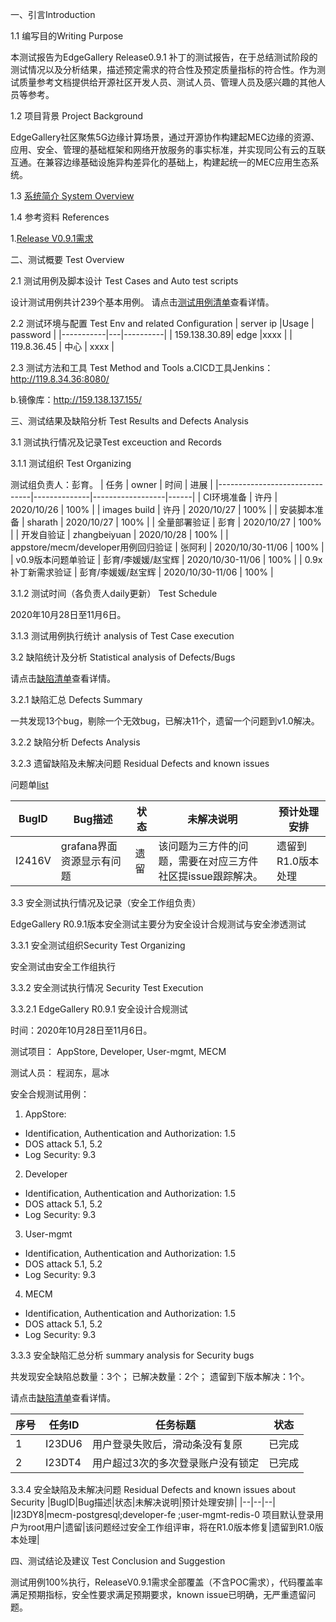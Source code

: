 一、引言Introduction

1.1 编写目的Writing Purpose

本测试报告为EdgeGallery Release0.9.1 补丁的测试报告，在于总结测试阶段的测试情况以及分析结果，描述预定需求的符合性及预定质量指标的符合性。作为测试质量参考文档提供给开源社区开发人员、测试人员、管理人员及感兴趣的其他人员等参考。

1.2 项目背景 Project Background

EdgeGallery社区聚焦5G边缘计算场景，通过开源协作构建起MEC边缘的资源、应用、安全、管理的基础框架和网络开放服务的事实标准，并实现同公有云的互联互通。在兼容边缘基础设施异构差异化的基础上，构建起统一的MEC应用生态系统。

1.3 [系统简介 System Overview](https://gitee.com/edgegallery/docs/blob/master/Get%20Started/Start%20from%20A%20Demo%20on%20EdgeGallery.md)

1.4 参考资料 References

1.[Release V0.9.1需求](https://gitee.com/edgegallery/community/blob/master/TSC/Release/v0.9.x/%E7%89%88%E6%9C%AC%E9%9C%80%E6%B1%82.md)

二、测试概要 Test Overview

2.1 测试用例及脚本设计 Test Cases and Auto test scripts

设计测试用例共计239个基本用例。
请点击[测试用例清单](https://gitee.com/OSDT/dashboard/issues?issue_type_id=232575&author_id=7785293)查看详情。

2.2 测试环境与配置 Test Env and related Configuration
| server ip |Usage   | password |
|-----------|---|----------|
| 159.138.30.89| edge  |xxxx |
| 119.8.36.45 | 中心  | xxxx    |


2.3 测试方法和工具 Test Method and Tools
a.CICD工具Jenkins：http://119.8.34.36:8080/

b.镜像库：http://159.138.137.155/

三、测试结果及缺陷分析 Test Results and Defects Analysis

3.1 测试执行情况及记录Test exceuction and Records

3.1.1 测试组织 Test Organizing

测试组负责人：彭育。
| 任务                            | owner        | 时间               | 进展   |
|-------------------------------|--------------|------------------|------|
| CI环境准备                        | 许丹           | 2020/10/26       | 100% |
| images build                  | 许丹           | 2020/10/27       | 100% |
| 安装脚本准备                        | sharath      | 2020/10/27       | 100% |
| 全量部署验证                        | 彭育           | 2020/10/27       | 100% |
| 开发自验证                         | zhangbeiyuan | 2020/10/28       | 100% |
| appstore/mecm/developer用例回归验证 | 张阿利          | 2020/10/30-11/06 | 100% |
| v0.9版本问题单验证                   | 彭育/李媛媛/赵宝辉   | 2020/10/30-11/06 | 100% |
| 0.9x补丁新需求验证                   | 彭育/李媛媛/赵宝辉   | 2020/10/30-11/06 | 100% |


3.1.2 测试时间（各负责人daily更新） Test Schedule

2020年10月28日至11月6日。


3.1.3 测试用例执行统计 analysis of Test Case execution


3.2 缺陷统计及分析 Statistical analysis of Defects/Bugs

请点击[缺陷清单](https://gitee.com/OSDT/dashboard/issues?issue_type_id=199540&labels=ReleaseV0.9)查看详情。

3.2.1 缺陷汇总 Defects Summary

一共发现13个bug，剔除一个无效bug，已解决11个，遗留一个问题到v1.0解决。

3.2.2 缺陷分析 Defects Analysis

3.2.3 遗留缺陷及未解决问题 Residual Defects and known issues

问题单[list](https://gitee.com/OSDT/dashboard/programs/114631/issues?issue_type_id=199540&labels=ReleaseV0.9&created_at_start=2020-10-29&created_at_end=2020-11-06)

|BugID|Bug描述|状态|未解决说明|预计处理安排|
|--|--|--|--|--|
| I2416V | grafana界面资源显示有问题  | 遗留 | 该问题为三方件的问题，需要在对应三方件社区提issue跟踪解决。 | 遗留到R1.0版本处理 |

3.3 安全测试执行情况及记录（安全工作组负责）

EdgeGallery R0.9.1版本安全测试主要分为安全设计合规测试与安全渗透测试

3.3.1 安全测试组织Security Test Organizing

安全测试由安全工作组执行

3.3.2 安全测试执行情况 Security Test Execution

3.3.2.1 EdgeGallery R0.9.1 安全设计合规测试

时间：2020年10月28日至11月6日。

测试项目： AppStore, Developer, User-mgmt, MECM

测试人员： 程润东，扈冰

安全合规测试用例：
1. AppStore:
 - Identification, Authentication and Authorization: 1.5
 - DOS attack 5.1, 5.2
 - Log Security: 9.3
2. Developer
 - Identification, Authentication and Authorization: 1.5
 - DOS attack 5.1, 5.2
 - Log Security: 9.3
3. User-mgmt
 - Identification, Authentication and Authorization: 1.5
 - DOS attack 5.1, 5.2
 - Log Security: 9.3
4. MECM
 - Identification, Authentication and Authorization: 1.5
 - DOS attack 5.1, 5.2
 - Log Security: 9.3

3.3.3 安全缺陷汇总分析 summary analysis for Security bugs

共发现安全缺陷总数量：3个； 已解决数量：2个； 遗留到下版本解决：1个。

请点击[缺陷清单](https://gitee.com/OSDT/dashboard/issues?sort=created_at%20desc&program_id=114640)查看详情。

| 序号 | 任务ID | 任务标题 |状态|
| -- | -- | -- | -- |
| 1 | I23DU6 | 用户登录失败后，滑动条没有复原| 已完成 |
| 2 | I23DT4 | 用户超过3次的多次登录账户没有锁定| 已完成 |

3.3.4 安全缺陷及未解决问题 Residual Defects and known issues about Security
|BugID|Bug描述|状态|未解决说明|预计处理安排|
|--|--|--|
|I23DY8|mecm-postgresql;developer-fe ;user-mgmt-redis-0 项目默认登录用户为root用户|遗留|该问题经过安全工作组评审，将在R1.0版本修复|遗留到R1.0版本处理|


四、测试结论及建议 Test Conclusion and Suggestion

测试用例100%执行，ReleaseV0.9.1需求全部覆盖（不含POC需求），代码覆盖率满足预期指标，安全性要求满足预期要求，known issue已明确，无严重遗留问题。